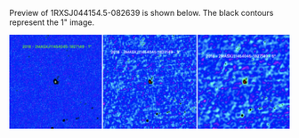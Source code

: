 Preview of 1RXSJ044154.5-082639 is shown below. The black contours represent the 1" image. 

![2MASXJ11454045-1827149](2MASXJ11454045-1827149.png "2MASXJ11454045-1827149-2018")

